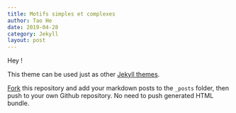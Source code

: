 ```yaml
---
title: Motifs simples et complexes
author: Tao He
date: 2019-04-28
category: Jekyll
layout: post
---
```


Hey !

This theme can be used just as other [Jekyll themes][1].

[Fork][2] this repository and add your markdown posts to the `_posts` folder, then
push to your own Github repository. No need to push generated HTML bundle.

[1]: https://pages.github.com/themes
[2]: https://github.com/sighingnow/jekyll-gitbook/fork
